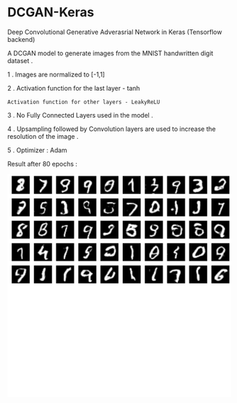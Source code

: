 # DCGAN-Keras
Deep Convolutional Generative Adverasrial Network in Keras (Tensorflow backend)

A DCGAN model to generate images from the MNIST handwritten digit dataset .

1 . Images are normalized to [-1,1]

2 . Activation function for the last layer - tanh 

    Activation function for other layers - LeakyReLU

3 . No Fully Connected Layers used in the model .                         

4 . Upsampling followed by Convolution layers are used to increase the resolution of the image .

5 . Optimizer : Adam

Result after 80 epochs :

![alt text](./Output/80.png)
